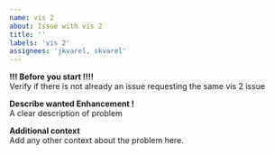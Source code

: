 ```yaml
---
name: vis 2 
about: Issue with vis 2
title: ''
labels: 'vis 2'
assignees: 'jkvarel, skvarel'
---
```


**!!! Before you start !!!!**  
Verify if there is not already an issue requesting the same vis 2 issue

**Describe wanted Enhancement !**  
A clear description of problem

**Additional context**  
Add any other context about the problem here.
